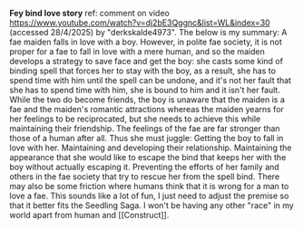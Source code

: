<b>Fey bind love story</b>
	ref: comment on video https://www.youtube.com/watch?v=dj2bE3Qggnc&list=WL&index=30 (accessed 28/4/2025) by "derkskalde4973". The below is my summary:
	A fae maiden falls in love with a boy. However, in polite fae society, it is not proper for a fae to fall in love with a mere human, and so the maiden develops a strategy to save face and get the boy: she casts some kind of binding spell that forces her to stay with the boy, as a result, she has to spend time with him until the spell can be undone, and it's not her fault that she has to spend time with him, she is bound to him and it isn't her fault.
	While the two do become friends, the boy is unaware that the maiden is a fae and the maiden's romantic attractions whereas the maiden yearns for her feelings to be reciprocated, but she needs to achieve this while maintaining their friendship. The feelings of the fae are far stronger than those of a human after all.
	Thus she must juggle:
	Getting the boy to fall in love with her.
	Maintaining and developing their relationship.
	Maintaining the appearance that she would like to escape the bind that keeps her with the boy without actually escaping it.
	Preventing the efforts of her family and others in the fae society that try to rescue her from the spell bind.
	There may also be some friction where humans think that it is wrong for a man to love a fae.
	This sounds like a lot of fun, I just need to adjust the premise so that it better fits the Seedling Saga. I won't be having any other "race" in my world apart from human and [[Construct]].